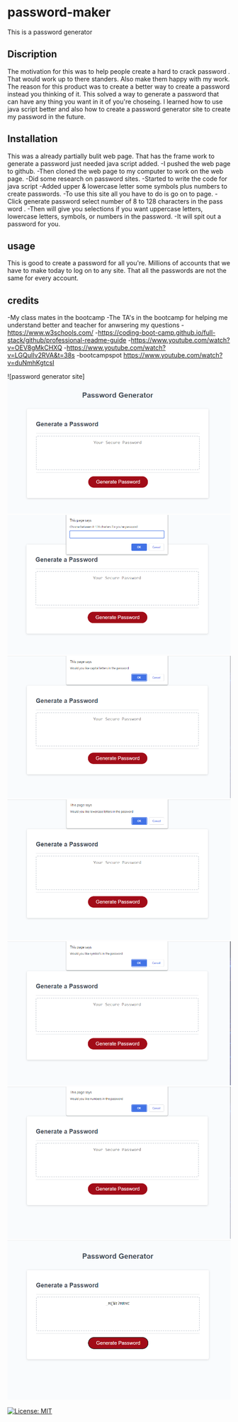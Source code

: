 # password-maker
This is a password generator

## Discription

The motivation for this was to help people create a hard to crack password . That would work up to there standers. Also make them happy with my work. The reason for this product was to create a better way to create a password instead you thinking of it. This solved a way to generate a password that can have any thing you want in it of you're choseing.  I learned how to use java script better and also how to create a password generator site to create my password in the future.


## Installation
 This was a already partially bulit web page. That has the frame work to generate a password just needed java script added.
 -I pushed the web page to github.
 -Then cloned the web page to my computer to work on the web page.
 -Did some research on password sites.
 -Started to write the code for java script
 -Added upper & lowercase letter some symbols plus numbers to create passwords.
 -To use this site all you have to do is go on to page.
-Click generate password select number of 8 to 128 characters in the pass word .
 -Then will give you selections if you want uppercase letters, lowercase letters, symbols, or numbers in the password.
 -It will spit out a password for you.

## usage
This is good to create a password for all you're. Millions of accounts that we have to make today to log on to any site. That all the passwords are not the same for every account.  

## credits

-My class mates in the bootcamp
-The TA's in the bootcamp for helping me understand better and teacher for anwsering my questions
-https://www.w3schools.com/ 
-https://coding-boot-camp.github.io/full-stack/github/professional-readme-guide
-https://www.youtube.com/watch?v=OEV8gMkCHXQ
-https://www.youtube.com/watch?v=LGQuIIv2RVA&t=38s
-bootcampspot
https://www.youtube.com/watch?v=duNmhKgtcsI

![password generator site]
![Password Generator Site ](assets/images/Screenshot%202023-07-17%20174108.png)
![Password Generator Site ](assets/images/Screenshot%202023-07-17%20174124.png)
![Password Generator Site ](assets/images/Screenshot%202023-07-17%20174148.png)
![Password Generator Site ](assets/images/Screenshot%202023-07-17%20174203.png)
![Password Generator Site ](assets/images/Screenshot%202023-07-17%20174215.png)
![Password Generator Site ](assets/images/Screenshot%202023-07-17%20174230.png)
![Password Generator Site ](assets/images/Screenshot%202023-07-17%20174243.png)



[![License: MIT](https://img.shields.io/badge/License-MIT-yellow.svg)](https://opensource.org/licenses/MIT)
